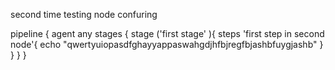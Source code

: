 
second time testing node confuring 



pipeline {
 agent any
 stages {
  stage ('first stage' ){
    steps 'first step in second node'{
      echo "qwertyuiopasdfghayyappaswahgdjhfbjregfbjashbfuygjashb"
      }
     }
   }
  }
  
